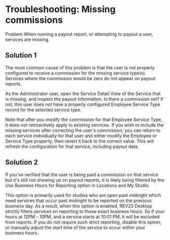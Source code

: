 # Troubleshooting: Missing commissions

Problem
When running a payout report, or attempting to payout a user, services are missing.

## Solution 1
The most common cause of this problem is that the user is not properly configured to receive a commission for the missing service type(s). Services where the commission would be zero do not appear on payout reports.

As the Administrator user, open the Service Detail View of the Service that is missing, and inspect the payout information. Is there a commission set? If not, this user does not have a properly configured Employee Service Type record for the selected service type.

Note that after you modify the commission for that Employee Service Type, it does not retroactively apply to existing services. If you wish to include the missing services after correcting the user's commission, you can return to each service individually for that user and either modify the Employee or Service Type property, then revert it back to the correct value. This will refresh the configuration for that service, including payout data.

## Solution 2
If you've verified that the user is being paid a commission on that service but it's still not showing up on payout reports, it is likely being filtered by the Use Business Hours for Reporting option in Locations and My Studio. 

This option is primarily used for studios who are open past midnight which need services that occur past midnight to be reported on the previous business day. As a result, when this option is enabled, REV23 Desktop strictly filters services on reporting to those exact business hours. So if your hours at 12PM - 10PM, and a service starts at 10:01 PM, it will be excluded from reports. If you do not require such strict reporting, disable this option, or manually adjust the start time of the service to occur within your business hours.